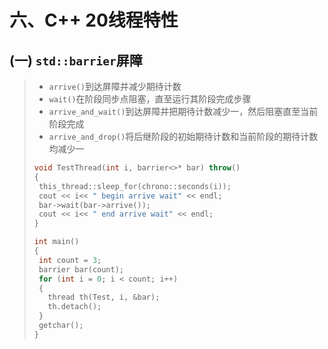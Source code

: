 # 六、C++ 20线程特性

## (一) `std::barrier`屏障

>- `arrive()`到达屏障并减少期待计数
>- `wait()`在阶段同步点阻塞，直至运行其阶段完成步骤
>- `arrive_and_wait()`到达屏障并把期待计数减少一，然后阻塞直至当前阶段完成
>- `arrive_and_drop()`将后继阶段的初始期待计数和当前阶段的期待计数均减少一
>
>```c++
>void TestThread(int i, barrier<>* bar) throw()
>{
>  this_thread::sleep_for(chrono::seconds(i));
>  cout << i<< " begin arrive wait" << endl;
>  bar‐>wait(bar‐>arrive());
>  cout << i<< " end arrive wait" << endl;
>}
>
>int main()
>{
>  int count = 3;
>  barrier bar(count);
>  for (int i = 0; i < count; i++)
>  {
>    thread th(Test, i, &bar);
>    th.detach();
>  }
>  getchar();
>}
>```
>
>